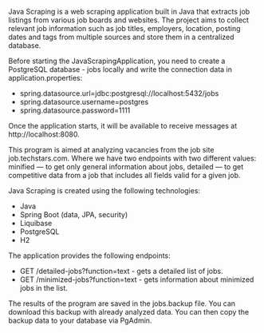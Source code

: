 Java Scraping is a web scraping 
application built in Java that extracts 
job listings from various job boards and websites. 
The project aims to collect relevant job information such 
as job titles, employers, location, posting dates and tags 
from multiple sources and store them in a centralized database.

Before starting the JavaScrapingApplication, you need to create 
a PostgreSQL database - jobs locally and write the connection 
data in application.properties:
* spring.datasource.url=jdbc:postgresql://localhost:5432/jobs
* spring.datasource.username=postgres
* spring.datasource.password=1111

Once the application starts, it will be available to 
receive messages at http://localhost:8080.

This program is aimed at analyzing vacancies from the job site job.techstars.com. 
Where we have two endpoints with two different values: minified — to get only 
general information about jobs, detailed — to get competitive data 
from a job that includes all fields valid for a given job.

Java Scraping is created using the following technologies:
* Java
* Spring Boot (data, JPA, security)
* Liquibase
* PostgreSQL
* H2

The application provides the following endpoints:
* GET /detailed-jobs?function=text - gets a detailed list of jobs.
* GET /minimized-jobs?function=text - gets information about minimized jobs in the list.

The results of the program are saved in the jobs.backup file. 
You can download this backup with already analyzed data. 
You can then copy the backup data to your database via PgAdmin.
